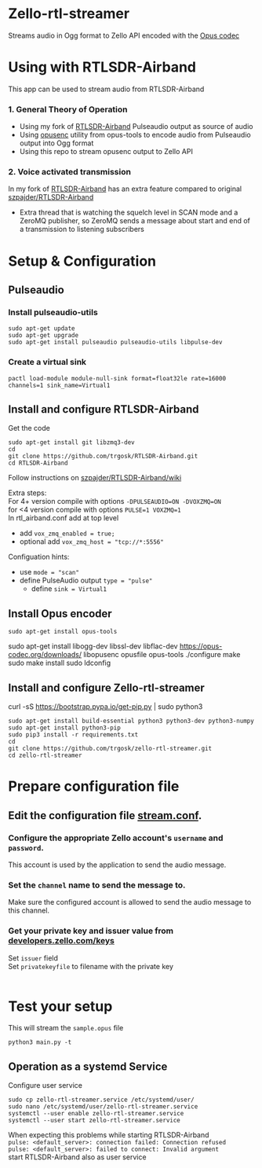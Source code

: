 # Zello-rtl-streamer
Streams audio in Ogg format to Zello API encoded with the [Opus codec](https://tools.ietf.org/html/rfc7845)

# Using with RTLSDR-Airband
This app can be used to stream audio from RTLSDR-Airband

### 1. General Theory of Operation

* Using my fork of [RTLSDR-Airband](https://github.com/trgosk/RTLSDR-Airband) Pulseaudio output as source of audio 
* Using [opusenc](https://opus-codec.org/docs/opus-tools/opusenc.html) utility from opus-tools to encode audio from Pulseaudio output into Ogg format
* Using this repo to stream opusenc output to Zello API

### 2. Voice activated transmission
In my fork of [RTLSDR-Airband](https://github.com/trgosk/RTLSDR-Airband) has an extra feature compared to original [szpajder/RTLSDR-Airband](https://github.com/szpajder/RTLSDR-Airband)
* Extra thread that is watching the squelch level in SCAN mode and a ZeroMQ publisher, so ZeroMQ sends a message about start and end of a transmission to listening subscribers

# Setup & Configuration

## Pulseaudio
### Install pulseaudio-utils
```
sudo apt-get update
sudo apt-get upgrade
sudo apt-get install pulseaudio pulseaudio-utils libpulse-dev
```
### Create a virtual sink
```
pactl load-module module-null-sink format=float32le rate=16000 channels=1 sink_name=Virtual1
```

## Install and configure RTLSDR-Airband
Get the code
```
sudo apt-get install git libzmq3-dev
cd
git clone https://github.com/trgosk/RTLSDR-Airband.git
cd RTLSDR-Airband
```

Follow instructions on [szpajder/RTLSDR-Airband/wiki](https://github.com/szpajder/RTLSDR-Airband/wiki)

Extra steps:  
For 4+ version compile with options `-DPULSEAUDIO=ON -DVOXZMQ=ON`  
for <4 version compile with options `PULSE=1 VOXZMQ=1`  
In rtl_airband.conf add at top level 
* add `vox_zmq_enabled = true;`
* optional add `vox_zmq_host = "tcp://*:5556"`

Configuation hints:
* use `mode = "scan"`
* define PulseAudio output `type = "pulse"`
   * define `sink = Virtual1`

## Install Opus encoder

```
sudo apt-get install opus-tools
```
sudo apt-get install libogg-dev libssl-dev libflac-dev
https://opus-codec.org/downloads/
libopusenc
opusfile
opus-tools
./configure
make
sudo make install
sudo ldconfig
<br/>

## Install and configure Zello-rtl-streamer
curl -sS https://bootstrap.pypa.io/get-pip.py | sudo python3
```
sudo apt-get install build-essential python3 python3-dev python3-numpy
sudo apt-get install python3-pip 
sudo pip3 install -r requirements.txt
cd
git clone https://github.com/trgosk/zello-rtl-streamer.git
cd zello-rtl-streamer
```

# Prepare configuration file


## Edit the configuration file [stream.conf](./stream.conf).


### Configure the appropriate Zello account's `username` and `password`.

This account is used by the application to send the audio message.

### Set the `channel` name to send the message to.

Make sure the configured account is allowed to send the audio message to this channel.

### Get your private key and issuer value from [developers.zello.com/keys](https://developers.zello.com/keys)

Set `issuer` field  
Set `privatekeyfile` to filename with the private key 
<br/><br/>
# Test your setup
This will stream the `sample.opus` file
```
python3 main.py -t
```

## Operation as a systemd Service
Configure user service
```
sudo cp zello-rtl-streamer.service /etc/systemd/user/
sudo nano /etc/systemd/user/zello-rtl-streamer.service
systemctl --user enable zello-rtl-streamer.service
systemctl --user start zello-rtl-streamer.service
```
When expecting this problems while starting RTLSDR-Airband  
`pulse: <default_server>: connection failed: Connection refused`  
`pulse: <default_server>: failed to connect: Invalid argument`  
start RTLSDR-Airband also as user service
